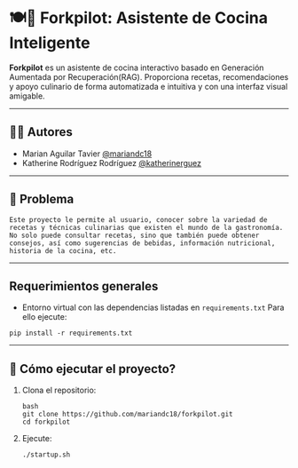 # 🍽️🤖 Forkpilot: Asistente de Cocina Inteligente

**Forkpilot** es un asistente de cocina interactivo basado en Generación Aumentada por Recuperación(RAG). Proporciona recetas, recomendaciones y apoyo culinario de forma automatizada e intuitiva y con una interfaz visual amigable.

---

## 👩‍💻 Autores

- Marian Aguilar Tavier [@mariandc18](https://github.com/mariandc18)
- Katherine Rodríguez Rodríguez [@katherinerguez](https://github.com/katherinerguez)

---

## 🧩 Problema

    Este proyecto le permite al usuario, conocer sobre la variedad de recetas y técnicas culinarias que existen el mundo de la gastronomía. No solo puede consultar recetas, sino que también puede obtener consejos, así como sugerencias de bebidas, información nutricional, historia de la cocina, etc. 

---

## Requerimientos generales

- Entorno virtual con las dependencias listadas en `requirements.txt`
Para ello ejecute:

```
pip install -r requirements.txt
```

---

## 🚀 Cómo ejecutar el proyecto?

1. Clona el repositorio:

   ```
   bash
   git clone https://github.com/mariandc18/forkpilot.git
   cd forkpilot
   ```

2. Ejecute:

    ```
    ./startup.sh
    ```
